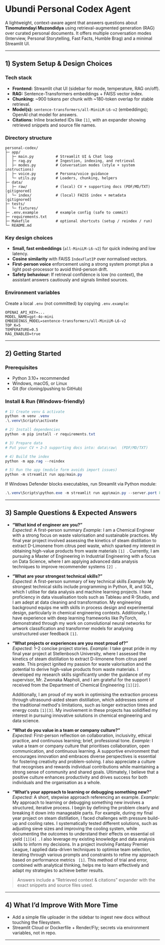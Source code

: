 # Ubundi Personal Codex Agent

A lightweight, context-aware agent that answers questions about **Tinomutendayi Muzondidya** using retrieval-augmented generation (RAG) over curated personal documents. It offers multiple conversation modes (Interview, Personal Storytelling, Fast Facts, Humble Brag) and a minimal Streamlit UI.

---

## 1) System Setup & Design Choices

### Tech stack
- **Frontend:** Streamlit chat UI (sidebar for mode, temperature, RAG on/off).
- **RAG:** Sentence-Transformers embeddings + FAISS vector index.
- **Chunking:** ~900 tokens per chunk with ~180-token overlap for stable retrieval.
- **Model(s):** `sentence-transformers/all-MiniLM-L6-v2` (embeddings); OpenAI chat model for answers.
- **Citations:** Inline bracketed IDs like `[1]`, with an expander showing retrieved snippets and source file names.

### Directory structure
```
personal-codex/
├─ app/
│  ├─ main.py          # Streamlit UI & Chat loop
│  ├─ rag.py           # Ingestion, indexing, and retrieval
│  ├─ modes.py         # Conversation modes (style + system instructions)
│  ├─ voice.py         # Persona/voice guidance
│  └─ utils.py         # Loaders, chunking, helpers
├─ data/
│  ├─ raw/             # (local) CV + supporting docs (PDF/MD/TXT)  [gitignored]
│  └─ index/           # (local) FAISS index + metadata             [gitignored]
├─ tests/
│  └─ fixtures/
├─ .env.example        # example config (safe to commit)
├─ requirements.txt
├─ Makefile            # optional shortcuts (setup / reindex / run)
└─ README.md
```

### Key design choices
- **Small, fast embeddings** (`all-MiniLM-L6-v2`) for quick indexing and low latency.
- **Cosine similarity** with FAISS `IndexFlatIP` over normalised vectors.
- **First-person voice** enforcement using a strong system prompt plus a light post-processor to avoid third-person drift.
- **Safety behaviour:** If retrieval confidence is low (no context), the assistant answers cautiously and signals limited sources.

### Environment variables
Create a local `.env` (not committed) by copying `.env.example`:
```
OPENAI_API_KEY=...
MODEL_NAME=gpt-4o-mini
EMBEDDINGS_MODEL=sentence-transformers/all-MiniLM-L6-v2
TOP_K=5
TEMPERATURE=0.5
RAG_ENABLED=true
```

---

## 2) Getting Started

### Prerequisites
- Python 3.10+ recommended
- Windows, macOS, or Linux
- Git (for cloning/pushing to GitHub)

### Install & Run (Windows-friendly)
```powershell
# 1) Create venv & activate
python -m venv .venv
.\.venv\Scripts\activate

# 2) Install dependencies
python -m pip install -r requirements.txt

# 3) Prepare data
# Put your CV + 2–3 supporting docs into: data\raw\  (PDF/MD/TXT)

# 4) Build the index
python -m app.rag --reindex

# 5) Run the app (module form avoids import issues)
python -m streamlit run app/main.py
```

If Windows Defender blocks executables, run Streamlit via Python module:
```powershell
.\.venv\Scripts\python.exe -m streamlit run app\main.py --server.port 8502 --server.headless true
```

---

## 3) Sample Questions & Expected Answers

- **“What kind of engineer are you?”**  
  *Expected:* A first-person summary
  *Example:* I am a Chemical Engineer with a strong focus on waste valorisation and sustainable practices. My final year project involved assessing the kinetics of steam distillation to extract D-Limonene from citrus peel waste, which sparked my interest in obtaining high-value products from waste materials  `[1] `. Currently, I am pursuing a Master of Engineering in Industrial Engineering with a focus on Data Science, where I am applying advanced data analysis techniques to improve recommender systems  `[2] `.

- **“What are your strongest technical skills?”**  
  *Expected:* A first-person summary of key technical skills
  *Example:* My strongest technical skills include programming in Python, R, and SQL, which I utilise for data analysis and machine learning projects. I have proficiency in data visualisation tools such as Tableau and R-Studio, and I am adept at data cleaning and transformation. My engineering background equips me with skills in process design and experimental design, particularly in chemical engineering contexts. Additionally, I have experience with deep learning frameworks like PyTorch, demonstrated through my work on convolutional neural networks for artwork classification and transformer models for analysing unstructured user feedback `[1]`.

- **“What projects or experiences are you most proud of?”**  
  *Expected:* 1–2 concise project stories.
  *Example:* I take great pride in my final year project at Stellenbosch University, where I assessed the kinetics of steam distillation to extract D-limonene from citrus peel waste. This project ignited my passion for waste valorisation and the potential to derive high-value products from waste materials. I developed my research skills significantly under the guidance of my supervisor, Mr. Zwonaka Mapholi, and I am grateful for the support I received from the Department of Chemical Engineering `[1][2]`.
 
  Additionally, I am proud of my work in optimising the extraction process through ultrasound-aided steam distillation, which addresses some of the traditional method's limitations, such as longer extraction times and energy costs `[1][3]`. My involvement in these projects has solidified my interest in pursuing innovative solutions in chemical engineering and data science.

- **“What do you value in a team or company culture?”**  
  *Expected:* First-person reflection on collaboration, inclusivity, ethical practice, and continuous learning; brief, professional tone.
  *Example:* I value a team or company culture that prioritises collaboration, open communication, and continuous learning. A supportive environment that encourages innovation and embraces diverse perspectives is essential for fostering creativity and problem-solving. I also appreciate a culture that recognises and rewards individual contributions while maintaining a strong sense of community and shared goals. Ultimately, I believe that a positive culture enhances productivity and drives success for both individuals and the organisation as a whole.

- **“What’s your approach to learning or debugging something new?”**  
  *Expected:* A short, stepwise approach referencing an example.
  *Example:* My approach to learning or debugging something new involves a structured, iterative process. I begin by defining the problem clearly and breaking it down into manageable parts. For example, during my final year project on steam distillation, I faced challenges with pressure build-up and cooling rates. I systematically tested different solutions, such as adjusting sieve sizes and improving the cooling system, while documenting the outcomes to understand their effects on essential oil yield  `[1][4] `.
  I also leverage my existing knowledge and data analysis skills to inform my decisions. In a project involving Fantasy Premier League, I applied data-driven techniques to optimise team selection, iterating through various prompts and constraints to refine my approach based on performance metrics  ` [1]`. This method of trial and error, combined with analytical thinking, helps me to learn effectively and adapt my strategies to achieve better results.
 

> Answers include a “Retrieved context & citations” expander with the exact snippets and source files used.

---

## 4) What I’d Improve With More Time

- Add a simple file uploader in the sidebar to ingest new docs without touching the filesystem.
- Streamlit Cloud or Dockerfile + Render/Fly; secrets via environment variables, not in repo.

---




